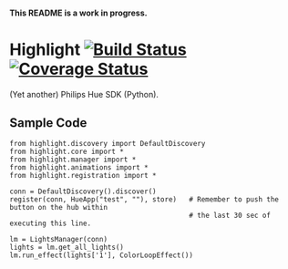 #### This README is a work in progress.

# Highlight [![Build Status](https://travis-ci.org/supersaiyanmode/PyHueLights.svg?branch=master)](https://travis-ci.org/supersaiyanmode/PyHueLights)[![Coverage Status](https://coveralls.io/repos/github/supersaiyanmode/PyHueLights/badge.svg)](https://coveralls.io/github/supersaiyanmode/PyHueLights)
(Yet another) Philips Hue SDK (Python).


## Sample Code

    from highlight.discovery import DefaultDiscovery
    from highlight.core import *
    from highlight.manager import *
    from highlight.animations import *
    from highlight.registration import *
    
    conn = DefaultDiscovery().discover()
    register(conn, HueApp("test", ""), store)   # Remember to push the button on the hub within
                                                # the last 30 sec of executing this line.
    
    lm = LightsManager(conn)
    lights = lm.get_all_lights()
    lm.run_effect(lights['1'], ColorLoopEffect())
